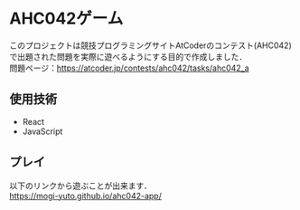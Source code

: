 # AHC042ゲーム

このプロジェクトは競技プログラミングサイトAtCoderのコンテスト(AHC042)で出題された問題を実際に遊べるようにする目的で作成しました．<br>
問題ページ：https://atcoder.jp/contests/ahc042/tasks/ahc042_a

## 使用技術

- React
- JavaScript

## プレイ

以下のリンクから遊ぶことが出来ます．<br>
https://mogi-yuto.github.io/ahc042-app/